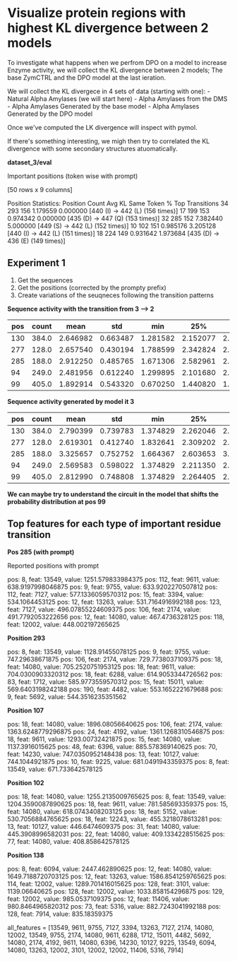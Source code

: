 # Visualize protein regions with highest KL divergence between 2 models




To investigate what happens when we perfrom DPO on a model to increase Enzyme activity, we will collect the KL divergence between 2 models; The base ZymCTRL and the DPO model at the last ieration.




We will collect the KL divergece in 4 sets of data (starting with one):
    - Natural Alpha Amylases (we will start here)
    - Alpha Amylases from the DMS
    - Alpha Amylases Generated by the base model
    - Alpha Amylases Generated by the DPO model



Once we've computed the LK divergence will inspect with pymol.


If there's something interesting, we migh then try to correlated the KL divergence with some secondary structures atuomatically.





**dataset_3/eval**




Important positions (token wise with prompt)

[50 rows x 9 columns]

Position Statistics:
    Position  Count    Avg KL  Same Token %                                    Top Transitions
34       293    156  1.179559      0.000000                    [440 (I) → 442 (L) (156 times)]
17       199    153  0.974342      0.000000                    [435 (D) → 447 (Q) (153 times)]
32       285    152  7.382440      5.000000                    [449 (S) → 442 (L) (152 times)]
10       102    151  0.985176      3.205128                    [440 (I) → 442 (L) (151 times)]
18       224    149  0.931642      1.973684                    [435 (D) → 436 (E) (149 times)]



## Experiment 1

1) Get the sequences
2) Get the positions (corrected by the prompty prefix)
3) Create variations of the seuqneces following the transition patterns



**Sequence activity with the transition from 3 --> 2**

| pos | count  |   mean    |   std    |    min    |    25%    |    50%    |    75%    |    max    |
|-----|--------|-----------|----------|-----------|-----------|-----------|-----------|-----------|
| 130 | 384.0  | 2.646982  | 0.663487 | 1.281582  | 2.152077  | 2.476407  | 3.119710  | 3.996138  |
| 277 | 128.0  | 2.657540  | 0.430194 | 1.788599  | 2.342824  | 2.570031  | 2.968892  | 3.893678  |
| 285 | 188.0  | 2.912250  | 0.485765 | 1.671306  | 2.582961  | 2.978712  | 3.248793  | 4.388328  |
| 94  | 249.0  | 2.481956  | 0.612240 | 1.299895  | 2.101680  | 2.338643  | 2.680548  | 4.248335  |
| 99  | 405.0  | 1.892914  | 0.543320 | 0.670250  | 1.440820  | 1.875448  | 2.317334  | 3.097492  |

**Sequence activity generated by model it 3**

| pos | count  |   mean    |   std    |    min    |    25%    |    50%    |    75%    |    max    |
|-----|--------|-----------|----------|-----------|-----------|-----------|-----------|-----------|
| 130 | 384.0  | 2.790399  | 0.739783 | 1.374829  | 2.262046  | 2.579765  | 3.286760  | 4.331516  |
| 277 | 128.0  | 2.619301  | 0.412740 | 1.832641  | 2.309202  | 2.579765  | 2.920377  | 3.625864  |
| 285 | 188.0  | 3.325657  | 0.752752 | 1.664367  | 2.603653  | 3.528600  | 3.971519  | 4.765147  |
| 94  | 249.0  | 2.569583  | 0.598022 | 1.374829  | 2.211350  | 2.438908  | 2.818470  | 4.260925  |
| 99  | 405.0  | 2.812990  | 0.748808 | 1.374829  | 2.264405  | 2.591897  | 3.462851  | 4.331516  |



**We can maybe try to understand the circuit in the model that shifts the probability distribution at pos 99**



## Top features for each type of important residue transition


**Pos 285 (with prompt)**

Reported positions with prompt

pos: 8, feat: 13549, value: 1251.579833984375
pos: 112, feat: 9611, value: 638.9197998046875
pos: 9, feat: 9755, value: 633.9202270507812
pos: 112, feat: 7127, value: 577.1336059570312
pos: 15, feat: 3394, value: 534.1064453125
pos: 12, feat: 13263, value: 531.7164916992188
pos: 123, feat: 7127, value: 496.07855224609375
pos: 106, feat: 2174, value: 491.7792053222656
pos: 12, feat: 14080, value: 467.4736328125
pos: 118, feat: 12002, value: 448.002197265625

**Position 293**

pos: 8, feat: 13549, value: 1128.91455078125
pos: 9, feat: 9755, value: 747.29638671875
pos: 106, feat: 2174, value: 729.7738037109375
pos: 18, feat: 14080, value: 705.2520751953125
pos: 18, feat: 9611, value: 704.0300903320312
pos: 18, feat: 6288, value: 614.9053344726562
pos: 83, feat: 1712, value: 585.9773559570312
pos: 15, feat: 15011, value: 569.6403198242188
pos: 190, feat: 4482, value: 553.1652221679688
pos: 9, feat: 5692, value: 544.3516235351562

**Position 107**


pos: 18, feat: 14080, value: 1896.08056640625
pos: 106, feat: 2174, value: 1363.6248779296875
pos: 24, feat: 4192, value: 1361.1268310546875
pos: 18, feat: 9611, value: 1293.00732421875
pos: 15, feat: 14080, value: 1137.3916015625
pos: 48, feat: 6396, value: 885.578369140625
pos: 70, feat: 14230, value: 747.0350952148438
pos: 13, feat: 10127, value: 744.1044921875
pos: 10, feat: 9225, value: 681.0491943359375
pos: 8, feat: 13549, value: 671.733642578125

**Position 102**

pos: 18, feat: 14080, value: 1255.2135009765625
pos: 8, feat: 13549, value: 1204.3590087890625
pos: 18, feat: 9611, value: 781.585693359375
pos: 15, feat: 14080, value: 618.0743408203125
pos: 18, feat: 5152, value: 530.7056884765625
pos: 18, feat: 12243, value: 455.3218078613281
pos: 13, feat: 10127, value: 446.6474609375
pos: 31, feat: 14080, value: 445.3908996582031
pos: 22, feat: 14080, value: 409.1334228515625
pos: 77, feat: 14080, value: 408.858642578125

**Position 138**

pos: 8, feat: 6094, value: 2447.462890625
pos: 12, feat: 14080, value: 1649.7188720703125
pos: 12, feat: 13263, value: 1586.8541259765625
pos: 114, feat: 12002, value: 1289.701416015625
pos: 128, feat: 3101, value: 1139.06640625
pos: 128, feat: 12002, value: 1033.858154296875
pos: 129, feat: 12002, value: 985.0537109375
pos: 12, feat: 11406, value: 980.8464965820312
pos: 73, feat: 5316, value: 882.7243041992188
pos: 128, feat: 7914, value: 835.18359375


all_features = [13549, 9611, 9755, 7127, 3394, 13263, 7127, 2174, 14080, 12002, 13549, 9755, 2174, 14080, 9611, 6288, 1712, 15011, 4482, 5692, 14080, 2174, 4192, 9611, 14080, 6396, 14230, 10127, 9225, 13549, 6094, 14080, 13263, 12002, 3101, 12002, 12002, 11406, 5316, 7914]